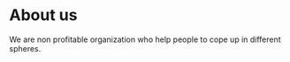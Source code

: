<html>
<head>
<title>VP Associates</title>
</head>
<body>

<h1>About us</h1>
<p>We are non profitable organization who help people to cope up in different spheres.</p>

</body>
</html>
